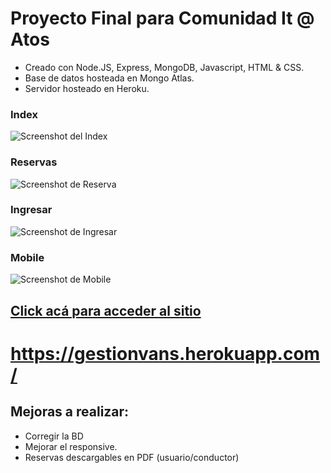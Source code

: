 # Proyecto Final para Comunidad It @ Atos

- Creado con Node.JS, Express, MongoDB, Javascript, HTML & CSS.
- Base de datos hosteada en Mongo Atlas.
- Servidor hosteado en Heroku.

### Index ###
![Screenshot del Index](https://github.com/laurajuanna/gestion_vans/blob/master/public/img/github/screenshot_01.jpg)
### Reservas ###
![Screenshot de Reserva](https://github.com/laurajuanna/gestion_vans/blob/master/public/img/github/screenshot_02.jpg)
### Ingresar ###
![Screenshot de Ingresar](https://github.com/laurajuanna/gestion_vans/blob/master/public/img/github/screenshot_03.jpg)
### Mobile ###
![Screenshot de Mobile](https://github.com/laurajuanna/gestion_vans/blob/master/public/img/github/screenshot_04.jpg)

## [Click acá para acceder al sitio](https://gestionvans.herokuapp.com/) ##

# https://gestionvans.herokuapp.com/

## Mejoras a realizar:

- Corregir la BD
- Mejorar el responsive.
- Reservas descargables en PDF (usuario/conductor)
